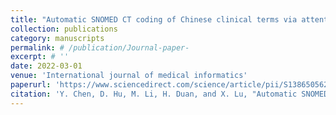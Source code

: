 ```yaml
---
title: "Automatic SNOMED CT coding of Chinese clinical terms via attention-based semantic matching"
collection: publications
category: manuscripts
permalink: # /publication/Journal-paper-
excerpt: # ''
date: 2022-03-01
venue: 'International journal of medical informatics'
paperurl: 'https://www.sciencedirect.com/science/article/pii/S1386505621003026'
citation: 'Y. Chen, D. Hu, M. Li, H. Duan, and X. Lu, "Automatic SNOMED CT coding of Chinese clinical terms via attention-based semantic matching," International Journal of Medical Informatics, vol. 159, p. 104676, 2022.'
---
```

